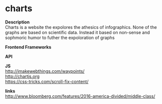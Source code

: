 # charts
<strong> Description</strong>
<br>Charts is a website the expolores the athesics of infographics. None of the graphs are based on scientific data. Instead it  based on non-sense and sophmoric humor to futher the expoloration of graphs

<strong> Frontend Frameworks</strong>
<br>

<strong> API </strong>
<br>

<strong> JS</strong>
<br>http://imakewebthings.com/waypoints/
<br>http://chartjs.org
<br>https://css-tricks.com/scroll-fix-content/


<strong>links</strong>
<br>http://www.bloomberg.com/features/2016-america-divided/middle-class/
<br>
